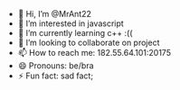 - 👋 Hi, I’m @MrAnt22
- 👀 I’m interested in javascript
- 🌱 I’m currently learning c++ :((
- 💞️ I’m looking to collaborate on project
- 📫 How to reach me: 182.55.64.101:20175
- 😄 Pronouns: be/bra
- ⚡ Fun fact: sad fact;

<!---
MrAnt22/MrAnt22 is a ✨ special ✨ repository because its `README.md` (this file) appears on your GitHub profile.
You can click the Preview link to take a look at your changes.
--->
